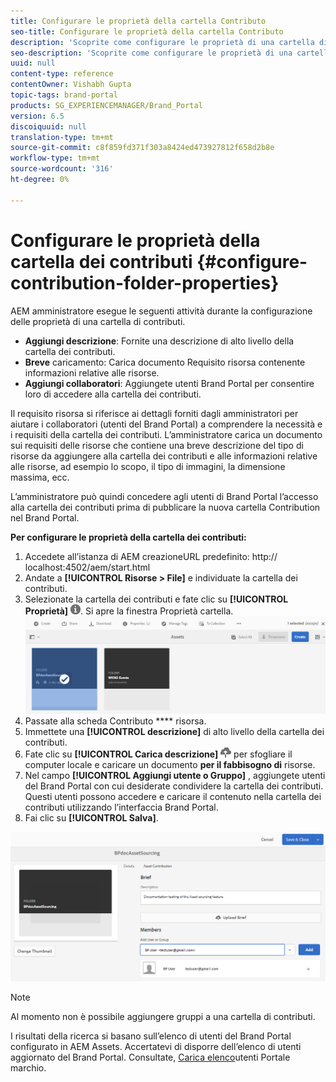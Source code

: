 ```yaml
---
title: Configurare le proprietà della cartella Contributo
seo-title: Configurare le proprietà della cartella Contributo
description: 'Scoprite come configurare le proprietà di una cartella di contributi in  AEM Assets. '
seo-description: 'Scoprite come configurare le proprietà di una cartella di contributi in  AEM Assets. '
uuid: null
content-type: reference
contentOwner: Vishabh Gupta
topic-tags: brand-portal
products: SG_EXPERIENCEMANAGER/Brand_Portal
version: 6.5
discoiquuid: null
translation-type: tm+mt
source-git-commit: c8f859fd371f303a8424ed473927812f658d2b8e
workflow-type: tm+mt
source-wordcount: '316'
ht-degree: 0%

---
```



# Configurare le proprietà della cartella dei contributi {#configure-contribution-folder-properties}

AEM amministratore esegue le seguenti attività durante la configurazione delle proprietà di una cartella di contributi.

* **Aggiungi descrizione**: Fornite una descrizione di alto livello della cartella dei contributi.
* **Breve** caricamento:  Carica documento Requisito risorsa contenente informazioni relative alle risorse.
* **Aggiungi collaboratori**: Aggiungete utenti Brand Portal per consentire loro di accedere alla cartella dei contributi.

Il requisito risorsa si riferisce ai dettagli forniti dagli amministratori per aiutare i collaboratori (utenti del Brand Portal) a comprendere la necessità e i requisiti della cartella dei contributi. L’amministratore carica un documento sui requisiti delle risorse che contiene una breve descrizione del tipo di risorse da aggiungere alla cartella dei contributi e alle informazioni relative alle risorse, ad esempio lo scopo, il tipo di immagini, la dimensione massima, ecc.

L’amministratore può quindi concedere agli utenti di Brand Portal l’accesso alla cartella dei contributi prima di pubblicare la nuova cartella Contribution nel Brand Portal.

**Per configurare le proprietà della cartella dei contributi:**

1. Accedete all’istanza di AEM creazioneURL predefinito: http:// localhost:4502/aem/start.html
1. Andate a **[!UICONTROL Risorse > File]** e individuate la cartella dei contributi.
1. Selezionate la cartella dei contributi e fate clic su **[!UICONTROL Proprietà]** ![](assets/properties.png). Si apre la finestra Proprietà cartella.
   ![](assets/contribution-folder-property1.png)
1. Passate alla scheda Contributo **** risorsa.
1. Immettete una **[!UICONTROL descrizione]** di alto livello della cartella dei contributi.
1. Fate clic su **[!UICONTROL Carica descrizione]** ![](assets/upload.png) per sfogliare il computer locale e caricare un documento **per il fabbisogno di** risorse.
1. Nel campo **[!UICONTROL Aggiungi utente o Gruppo]** , aggiungete utenti del Brand Portal con cui desiderate condividere la cartella dei contributi. Questi utenti possono accedere e caricare il contenuto nella cartella dei contributi utilizzando l’interfaccia Brand Portal.
1. Fai clic su **[!UICONTROL Salva]**.

![](assets/contribution-folder-property2.png)

>[!NOTE]
>
>Al momento non è possibile aggiungere gruppi a una cartella di contributi.
>
>I risultati della ricerca si basano sull’elenco di utenti del Brand Portal configurato in  AEM Assets. Accertatevi di disporre dell’elenco di utenti aggiornato del Brand Portal. Consultate, [Carica elenco](brand-portal-configure-asset-sourcing.md)utenti Portale marchio.
